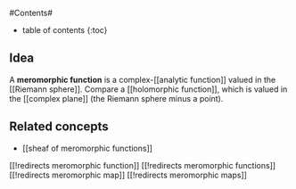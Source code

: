 
#Contents#
* table of contents
{:toc}

## Idea


A __meromorphic function__ is a complex-[[analytic function]] valued in the [[Riemann sphere]].  Compare a [[holomorphic function]], which is valued in the [[complex plane]] (the Riemann sphere minus a point).

## Related concepts

* [[sheaf of meromorphic functions]]

[[!redirects meromorphic function]]
[[!redirects meromorphic functions]]
[[!redirects meromorphic map]]
[[!redirects meromorphic maps]]
